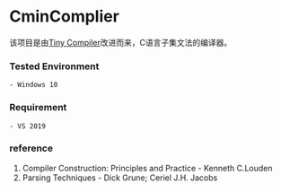 # CminComplier
该项目是由[Tiny Compiler](http://www.cs.sjsu.edu/faculty/louden/cmptext/)改进而来，C语言子集文法的编译器。

### Tested Environment
	- Windows 10 

### Requirement
	- VS 2019



 ### reference 
 1. Compiler Construction: Principles and Practice - Kenneth C.Louden
 2. Parsing Techniques - Dick Grune; Ceriel J.H. Jacobs
